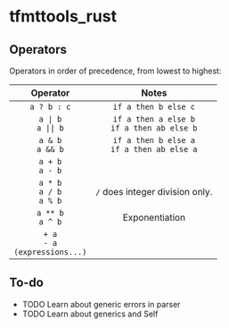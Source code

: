 # tfmttools_rust

## Operators

Operators in order of precedence, from lowest to highest:

| Operator                             | Notes                                         |
|:------------------------------------:|:---------------------------------------------:|
| `a ? b : c`                          | `if a then b else c`                          |
| `a \| b`<br>`a \|\| b`               | `if a then a else b`<br>`if a then ab else b` |
| `a & b`<br>`a && b`                  | `if a then b else a`<br>`if a then ab else a` |
| `a + b`<br>`a - b`                   |                                               |
| `a * b`<br>`a / b`<br>`a % b`        | `/` does integer division only.               |
| `a ** b`<br>`a ^ b`                  | Exponentiation                                |
| `+ a`<br>`- a`<br>`(expressions...)` |                                               |

## To-do

* TODO Learn about generic errors in parser
* TODO Learn about generics and Self
